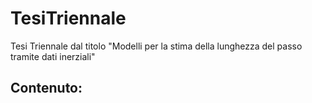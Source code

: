 # TesiTriennale
Tesi Triennale dal titolo "Modelli per la stima della lunghezza del passo tramite dati inerziali"

## Contenuto:
